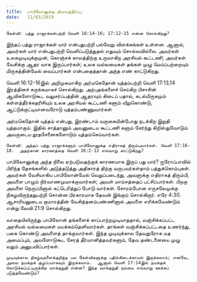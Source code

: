 ```yaml
---
title:  பாபிலோனுக்கு நியாயத்தீர்ப்பு
date:   21/03/2019
---
```


`கேள்வி: பத்து ராஜாக்கள்பற்றி வெளி 16:14-16; 17:12-15 என்ன சொல்கிறது?`

இந்தப் பத்து ராஜாக்கள் யார் என்பதுபற்றி பல்வேறு விளக்கங்கள் உள்ளன.  ஆனால், அவர்கள் யார் என்பதுபற்றி வெளிப்படுத்துதல் எதுவும் சொல்லவில்லை.  அவர்கள் உலகமுடிவுக்குமுன், கொஞ்சக் காலத்திற்கு உருவாகிற அரசியல் கூட்டணி; அவர்கள்  வேசிக்கு ஆதர வாக இருப்பார்கள்;  உலக வல்லமைகள் தங்கள் முழு மெய்ப்பற்றையும் மிருகத்தின்மேல் வைப்பார்கள் என்பதைத்தான் அந்த எண் காட்டுகிறது.

வெளி 16:12-16இல் அறிமுகமாகிற அர்மகெதோன் யுத்தம்பற்றி வெளி 17:13,14 இரத்தினச் சுருக்கமாகச் சொல்கிறது.  அற்புதங்களைச் செய்கிற பிசாசின் ஆவிகளோடுகூட வலுசர்ப்பத்தின் ஆதரவும் கிடைப் பதால், கடல்மிருகமும் கள்ளத்தீர்க்கதரிசியும் உலக அரசியல் கூட்டணி களும் வீறுகொண்டு, ஆட்டுக்குட்டியானவரோடு யுத்தம்பண்ணுவார்கள்

அர்மகெதோன் யுத்தம் என்பது, இரண்டாம் வருகையின்போது நடக்கிற இறுதி யுத்தமாகும்.   இதில் சாத்தானும் அவனுடைய கூட்டணி களும் சேர்ந்து கிறிஸ்துவோடும் அவருடைய தூதசேனைகளோடும் யுத்தம்செய்வார்கள்.

`கேள்வி: அந்தப் பத்து ராஜாக்களும் பாபிலோனுக்கு எதிராகத் திரும்புவார்கள். வெளி 17:16-18.  அதற்கான காரணத்தை வெளி 16:2-12 எவ்வாறு காட்டுகிறது?`

பாபிலோனுக்கு அந்த நிலை ஏற்படுவதற்குக் காரணமாக இருப் பது யார்?  ஐரோப்பாவில் பிரிந்த தேசங்களில் அடுத்தடுத்து அதிகாரத் திற்கு வருபவர்கள்தாம் பத்துக்கொம்புகள். அவர்கள் வேசியாகிய பாபிலோன்மேல் வெறுப்படைந்து, அவளுக்கு எதிராகத் திரும்பி, அவளை பாழும் நிர்வாணமுமாக்குவார்கள்; அவள் மாம்சத்தைப் பட்சிப்பார்கள். பிறகு அவளை நெருப்பினால் சுட்டெரித்துப் போடு வார்கள்.  சோரம்போன எருசலேமுக்கு நிகழவிருந்ததுபற்றி சொன்ன பிரகாரமாக தேவன் இங்கும் சொல்கிறார். எரே 4:30.  ஆசாரியனுடைய குமாரத்தின் வேசித்தனம்பண்ணினால் அவளை எரிக்கவேண்டும் என்று லேவி 21:9 சொல்கிறது.   

வாதையிலிருந்து பாபிலோன் தங்களைக் காப்பாற்றமுடியாததால், வஞ்சிக்கப்பட்ட அரசியல் வல்லமைகள் மயக்கம்தெளிவார்கள்.  தாங்கள் வஞ்சிக்கப்பட்டதை உணர்ந்து, பகை கொண்டு அவளைத் தாக்குவார்கள்.  இந்த முடிவுக்கால தேவதுரோக மத அமைப்பும், அவளோடுகூட சேரத் தீர்மானித்தவர்களும், தேவ  தண்டனையை முழு வதும் அனுபவிப்பார்கள்.

`முடிவுக்கால நிகழ்வுகளைக்குறித்த பல கேள்விகளுக்கு பதில்கிடைக்காமல் இருக்கலாம்; எனவே, அவை நமக்குக் குழப்பமாகவும் இருக்கலாம்.  ஆனால் வெளி 17:14இல் நமக்குக் கொடுக்கப்பட்டிருக்கிற வாக்குறுதி என்ன? இந்த வாக்குறுதி நம்மை எவ்வாறு ஊக்கப் படுத்தவேண்டும்?`